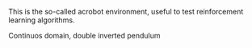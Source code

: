 This is the so-called acrobot environment, useful to test reinforcement learning algorithms.

Continuos domain, double inverted pendulum
